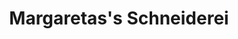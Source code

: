 ---
title: "Margaretas's Schneiderei"
url: /stuttgart/margaretass-schneiderei/
shop: Schneiderei
---